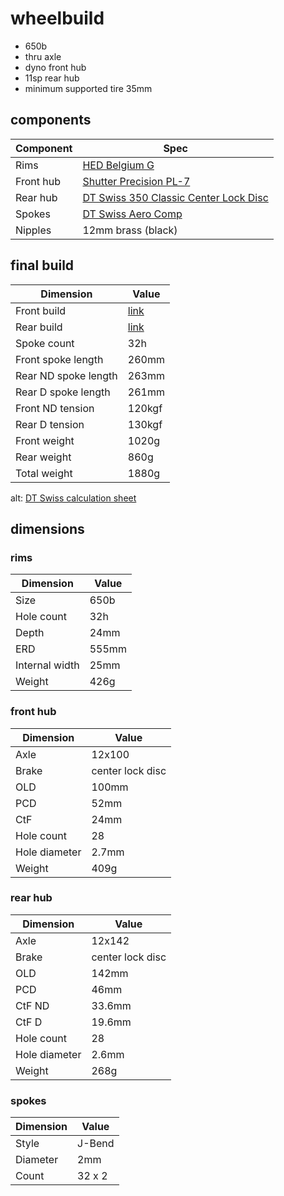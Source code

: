 # wheelbuild

* 650b
* thru axle
* dyno front hub
* 11sp rear hub
* minimum supported tire 35mm

## components

| Component | Spec |
| --------- | ---- |
| Rims | [HED Belgium G](https://store.hedcycling.com/belgium-g/) |
| Front hub | [Shutter Precision PL-7](https://www.sp-dynamo.com/series7-pl7) |
| Rear hub | [DT Swiss 350 Classic Center Lock Disc](https://www.dtswiss.com/en/components/hubs-and-rws/hubs-road/350) |
| Spokes | [DT Swiss Aero Comp](https://www.dtswiss.com/en/components/spokes-and-nipples/spokes/dt-aero-comp) |
| Nipples | 12mm brass (black) |

## final build

| Dimension | Value |
| --------- | ----- |
| Front build | [link](https://kstoerz.com/freespoke/?link=1&e=555&hub=774&n=32&xL=2&xR=2) |
| Rear build | [link](https://kstoerz.com/freespoke/?link=1&e=555&hub=373&n=32&xL=2&xR=2) |
| Spoke count | 32h |
| Front spoke length | 260mm |
| Rear ND spoke length | 263mm |
| Rear D spoke length | 261mm |
| Front ND tension | 120kgf |
| Rear D tension | 130kgf |
| Front weight | 1020g |
| Rear weight | 860g |
| Total weight | 1880g |

alt: [DT Swiss calculation sheet](techsheets/Calculation-17042021-175250.pdf)

## dimensions

### rims

| Dimension | Value |
| --------- | ----- |
| Size | 650b |
| Hole count | 32h|
| Depth | 24mm |
| ERD | 555mm |
| Internal width | 25mm |
| Weight | 426g |

### front hub

| Dimension | Value |
| --------- | ----- |
| Axle | 12x100 |
| Brake | center lock disc |
| OLD | 100mm |
| PCD | 52mm |
| CtF | 24mm |
| Hole count | 28 |
| Hole diameter | 2.7mm |
| Weight | 409g |

### rear hub

| Dimension | Value |
| --------- | ----- |
| Axle | 12x142 |
| Brake | center lock disc |
| OLD | 142mm |
| PCD | 46mm |
| CtF ND | 33.6mm |
| CtF D | 19.6mm |
| Hole count | 28 |
| Hole diameter | 2.6mm |
| Weight | 268g |

### spokes

| Dimension | Value |
| --------- | ----- |
| Style | J-Bend |
| Diameter | 2mm |
| Count | 32 x 2 |
